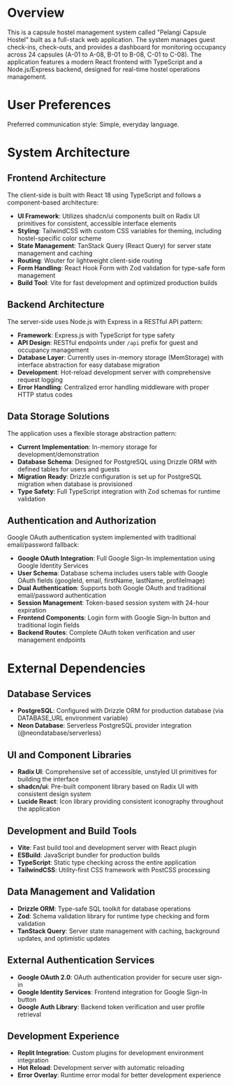 # Overview

This is a capsule hostel management system called "Pelangi Capsule Hostel" built as a full-stack web application. The system manages guest check-ins, check-outs, and provides a dashboard for monitoring occupancy across 24 capsules (A-01 to A-08, B-01 to B-08, C-01 to C-08). The application features a modern React frontend with TypeScript and a Node.js/Express backend, designed for real-time hostel operations management.

# User Preferences

Preferred communication style: Simple, everyday language.

# System Architecture

## Frontend Architecture
The client-side is built with React 18 using TypeScript and follows a component-based architecture:

- **UI Framework**: Utilizes shadcn/ui components built on Radix UI primitives for consistent, accessible interface elements
- **Styling**: TailwindCSS with custom CSS variables for theming, including hostel-specific color scheme
- **State Management**: TanStack Query (React Query) for server state management and caching
- **Routing**: Wouter for lightweight client-side routing
- **Form Handling**: React Hook Form with Zod validation for type-safe form management
- **Build Tool**: Vite for fast development and optimized production builds

## Backend Architecture
The server-side uses Node.js with Express in a RESTful API pattern:

- **Framework**: Express.js with TypeScript for type safety
- **API Design**: RESTful endpoints under `/api` prefix for guest and occupancy management
- **Database Layer**: Currently uses in-memory storage (MemStorage) with interface abstraction for easy database migration
- **Development**: Hot-reload development server with comprehensive request logging
- **Error Handling**: Centralized error handling middleware with proper HTTP status codes

## Data Storage Solutions
The application uses a flexible storage abstraction pattern:

- **Current Implementation**: In-memory storage for development/demonstration
- **Database Schema**: Designed for PostgreSQL using Drizzle ORM with defined tables for users and guests
- **Migration Ready**: Drizzle configuration is set up for PostgreSQL migration when database is provisioned
- **Type Safety**: Full TypeScript integration with Zod schemas for runtime validation

## Authentication and Authorization
Google OAuth authentication system implemented with traditional email/password fallback:

- **Google OAuth Integration**: Full Google Sign-In implementation using Google Identity Services
- **User Schema**: Database schema includes users table with Google OAuth fields (googleId, email, firstName, lastName, profileImage)
- **Dual Authentication**: Supports both Google OAuth and traditional email/password authentication
- **Session Management**: Token-based session system with 24-hour expiration
- **Frontend Components**: Login form with Google Sign-In button and traditional login fields
- **Backend Routes**: Complete OAuth token verification and user management endpoints

# External Dependencies

## Database Services
- **PostgreSQL**: Configured with Drizzle ORM for production database (via DATABASE_URL environment variable)
- **Neon Database**: Serverless PostgreSQL provider integration (@neondatabase/serverless)

## UI and Component Libraries
- **Radix UI**: Comprehensive set of accessible, unstyled UI primitives for building the interface
- **shadcn/ui**: Pre-built component library based on Radix UI with consistent design system
- **Lucide React**: Icon library providing consistent iconography throughout the application

## Development and Build Tools
- **Vite**: Fast build tool and development server with React plugin
- **ESBuild**: JavaScript bundler for production builds
- **TypeScript**: Static type checking across the entire application
- **TailwindCSS**: Utility-first CSS framework with PostCSS processing

## Data Management and Validation
- **Drizzle ORM**: Type-safe SQL toolkit for database operations
- **Zod**: Schema validation library for runtime type checking and form validation
- **TanStack Query**: Server state management with caching, background updates, and optimistic updates

## External Authentication Services
- **Google OAuth 2.0**: OAuth authentication provider for secure user sign-in
- **Google Identity Services**: Frontend integration for Google Sign-In button
- **Google Auth Library**: Backend token verification and user profile retrieval

## Development Experience
- **Replit Integration**: Custom plugins for development environment integration
- **Hot Reload**: Development server with automatic reloading
- **Error Overlay**: Runtime error modal for better development experience